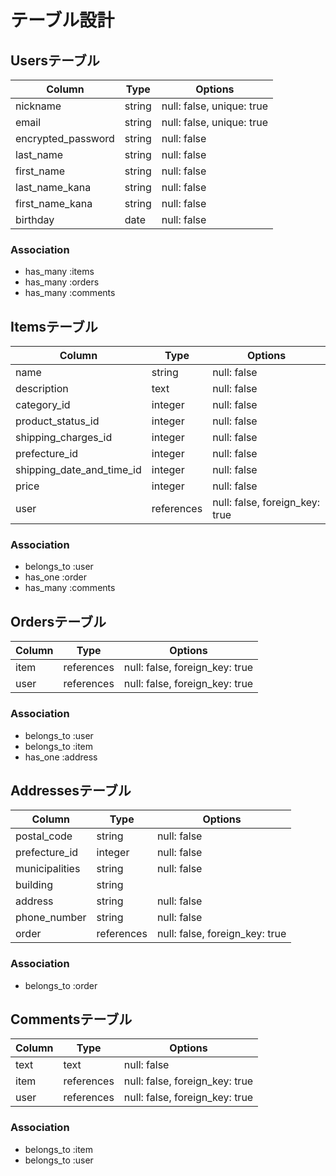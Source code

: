 # テーブル設計

## Usersテーブル
 |  Column            | Type      |   Options                   |
 |--------------------|-----------|-----------------------------|
 | nickname           | string    |  null: false, unique: true  |
 | email              | string    |  null: false, unique: true  |
 | encrypted_password | string    |  null: false                |
 | last_name          | string    |  null: false                |
 | first_name         | string    |  null: false                |
 | last_name_kana     | string    |  null: false                |
 | first_name_kana    | string    |  null: false                |
 | birthday           | date      |  null: false                |
 
 ### Association
 - has_many :items
 - has_many :orders
 - has_many :comments



## Itemsテーブル
 |  Column                   | Type       |   Options                       |
 |---------------------------|------------|---------------------------------|
 | name                      | string     |  null: false                    |
 | description               | text       |  null: false                    |
 | category_id               | integer    |  null: false                    |
 | product_status_id         | integer    |  null: false                    |
 | shipping_charges_id       | integer    |  null: false                    |
 | prefecture_id             | integer    |  null: false                    |
 | shipping_date_and_time_id | integer    |  null: false                    |
 | price                     | integer    |  null: false                    |
 | user                      | references |  null: false, foreign_key: true |

 ### Association
 - belongs_to :user
 - has_one :order
 - has_many :comments



## Ordersテーブル
 |  Column                | Type       |   Options                       |
 |------------------------|------------|---------------------------------|
 | item                   | references |  null: false, foreign_key: true |
 | user                   | references |  null: false, foreign_key: true |
 
 ### Association
 - belongs_to :user
 - belongs_to :item
 - has_one :address



## Addressesテーブル
 |  Column                | Type       |   Options                       |
 |------------------------|------------|---------------------------------|
 | postal_code            | string     |  null: false                    |
 | prefecture_id          | integer    |  null: false                    | 
 | municipalities         | string     |  null: false                    |
 | building               | string     |                                 |
 | address                | string     |  null: false                    |
 | phone_number           | string     |  null: false                    |
 | order                  | references |  null: false, foreign_key: true |

 ### Association
 - belongs_to :order



 ## Commentsテーブル
 |  Column                | Type       |   Options                       |
 |------------------------|------------|---------------------------------|
 | text                   | text       |  null: false                    |
 | item                   | references |  null: false, foreign_key: true | 
 | user                   | references |  null: false, foreign_key: true |
 
 ### Association
 - belongs_to :item
 - belongs_to :user
